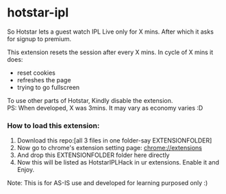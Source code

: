 # hotstar-ipl

So Hotstar lets a guest watch IPL Live only for X mins.
After which it asks for signup to premium.

This extension resets the session after every X mins.
In cycle of X mins it does:
- reset cookies
- refreshes the page
- trying to go fullscreen

To use other parts of Hotstar, Kindly disable the extension.  
PS: When developed, X was 3mins. It may vary as economy varies :D

### How to load this extension:
1) Download this repo:[all 3 files in one folder-say EXTENSIONFOLDER]
2) Now go to chrome's extension setting page: [chrome://extensions](chrome://extensions)
3) And drop this EXTENSIONFOLDER folder here directly
4) Now this will be listed as HotstarIPLHack in ur extensions. Enable it and Enjoy.


Note: This is for AS-IS use and developed for learning purposed only :)
